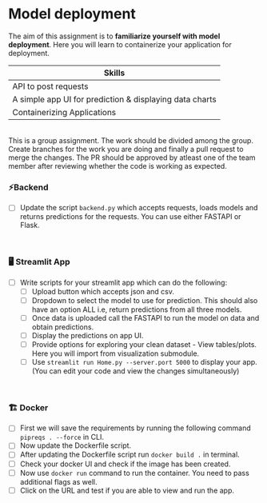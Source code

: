 # Model deployment 


The aim of this assignment is to **familiarize yourself with model deployment**. Here you will learn to containerize your application for deployment.

| Skills |
| ------- |
| API to post requests |
| A simple app UI for prediction & displaying data charts |
| Containerizing Applications |

<br>
This is a group assignment. The work should be divided among the group. Create branches for the work you are doing and finally a pull request to merge the changes. The PR should be approved by atleast one of the team member after reviewing whether the code is working as expected.  

### ⚡Backend 

- [ ] Update the script `backend.py` which accepts requests, loads models and returns predictions for the requests. You can use either FASTAPI or Flask.

<br>      

### 🖥️	Streamlit App

- [ ] Write scripts for your streamlit app which can do the following:
  - [ ] Upload button which accepts json and csv.
  - [ ] Dropdown to select the model to use for prediction. This should also have an option ALL i.e, return predictions from all three models.
  - [ ] Once data is uploaded call the FASTAPI to run the model on data and obtain predictions.
  - [ ] Display the predictions on app UI.
  - [ ] Provide options for exploring your clean dataset - View tables/plots. Here you will import from visualization submodule.
  - [ ] Use `streamlit run Home.py --server.port 5000` to display your app. (You can edit your code and view the changes simultaneously)

<br>      
     
### 🏗️ Docker

- [ ] First we will save the requirements by running the following command `pipreqs . --force` in CLI.
- [ ] Now update the Dockerfile script.
- [ ] After updating the Dockerfile script run `docker build .` in terminal.
- [ ] Check your docker UI and check if the image has been created.
- [ ] Now use `docker run` command to run the container. You need to pass additional flags as well. 
- [ ] Click on the URL and test if you are able to view and run the app.
